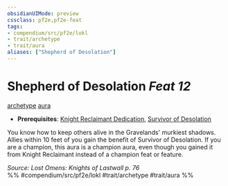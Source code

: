 ```yaml
---
obsidianUIMode: preview
cssclass: pf2e,pf2e-feat
tags:
- compendium/src/pf2e/lokl
- trait/archetype
- trait/aura
aliases: ["Shepherd of Desolation"]
---
```

# Shepherd of Desolation  *Feat 12*  
[archetype](/rules/traits/archetype.md)  [aura](/rules/traits/aura.md)  

- **Prerequisites**: [Knight Reclaimant Dedication](/compendium/feats/knight-reclaimant-dedication-locg.md), [Survivor of Desolation](/compendium/feats/survivor-of-desolation-locg.md)

You know how to keep others alive in the Gravelands' murkiest shadows. Allies within 10 feet of you gain the benefit of Survivor of Desolation. If you are a champion, this aura is a champion aura, even though you gained it from Knight Reclaimant instead of a champion feat or feature.

*Source: Lost Omens: Knights of Lastwall p. 76*  
%% #compendium/src/pf2e/lokl #trait/archetype #trait/aura %%